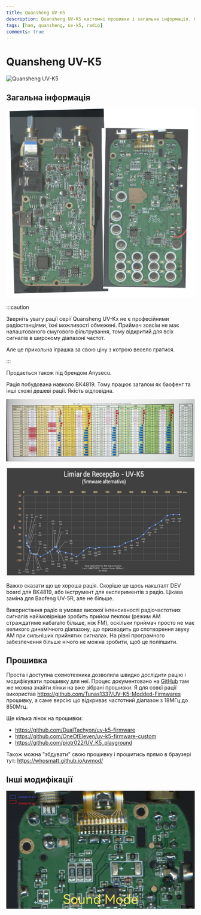 ```yaml
---
title: Quansheng UV-K5
description: Quansheng UV-K5 кастомні прошивки і загальна інформація. Як прошити рацію Quansheng UV-K5. Розблокування частот Quansheng UV-K5. Anysecu UV-K5.
tags: [ham, quansheng, uv-k5, radio]
comments: true
---
```


# Quansheng UV-K5

![Quansheng UV-K5](./img/d_s_c00782.jpg)

## Загальна інформація

![Плата рації](./img/q_s__u_v__k5_export.jpg)

:::caution

Зверніть увагу рації серії Quansheng UV-Kx не є професійними радіостанціями, їхні можливості обмежені. Приймач зовсім не має налаштованого смугового фільтрування, тому відкритий для всіх сигналів в широкому діапазоні частот.

Але це прикольна іграшка за свою ціну з котрою весело гратися.

:::

Продається також під брендом Anysecu.

Рація побудована навколо BK4819. Тому працює загалом як баофенг та інші схожі дешеві рації. Якість відповідна.

![UV-K5 Таблиця потужності на передачу TX](./img/photo_2023-06-26_04-23-42.jpg)

![UV-K5 мінімальний сигнал RX, який можна виявити](./img/photo_2023-07-05_16-10-34.jpg)

Важко сказати що це хороша рація. Скоріше це щось накшталт DEV board для BK4819, або інструмент для експериментів з радіо. Цікава заміна для Baofeng UV-5R, але не більше.

Використання радіо в умовах високої інтенсивності радіочастотних сигналів найімовірніше зробить прийом пеклом (режим AM страждатиме набагато більше, ніж FM), оскільки приймач просто не має великого динамічного діапазону, що призводить до спотворення звуку AM при сильніших прийнятих сигналах. На рівні програмного забезпечення більше нічого не можна зробити, щоб це поліпшити.

## Прошивка

Проста і доступна схемотехника дозволила швидко дослідити рацію і модифікувати прошивку для неї. Процес документовано на [GitHub](https://github.com/amnemonic/Quansheng_UV-K5_Firmware) там же можна знайти лінки на вже зібрані прошивки. Я для совєї рації використав https://github.com/Tunas1337/UV-K5-Modded-Firmwares прошивку, а саме версію що відкриває частотний діапазон з 18МГц до 850Мгц.

Ще кілька лінок на прошивки:
* https://github.com/DualTachyon/uv-k5-firmware
* https://github.com/OneOfEleven/uv-k5-firmware-custom
* https://github.com/piotr022/UV_K5_playground

Також можна "збдувати" свою прошивку і прошитись прямо в браузері тут: https://whosmatt.github.io/uvmod/

## Інші модифікації

![Заміна конденцаторів може підвищити якість звуку в рації](./img/photo_2023-07-03_09-17-53.jpg)
